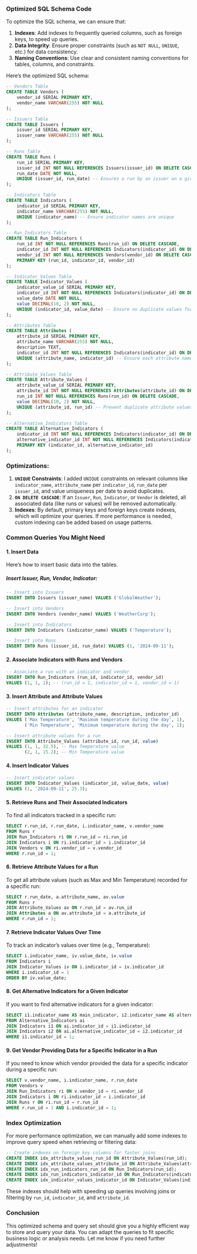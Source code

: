 ### Optimized SQL Schema Code

To optimize the SQL schema, we can ensure that:

1. **Indexes**: Add indexes to frequently queried columns, such as foreign keys, to speed up queries.
2. **Data Integrity**: Ensure proper constraints (such as `NOT NULL`, `UNIQUE`, etc.) for data consistency.
3. **Naming Conventions**: Use clear and consistent naming conventions for tables, columns, and constraints.

Here’s the optimized SQL schema:

```sql
-- Vendors Table
CREATE TABLE Vendors (
    vendor_id SERIAL PRIMARY KEY,
    vendor_name VARCHAR(255) NOT NULL
);

-- Issuers Table
CREATE TABLE Issuers (
    issuer_id SERIAL PRIMARY KEY,
    issuer_name VARCHAR(255) NOT NULL
);

-- Runs Table
CREATE TABLE Runs (
    run_id SERIAL PRIMARY KEY,
    issuer_id INT NOT NULL REFERENCES Issuers(issuer_id) ON DELETE CASCADE,
    run_date DATE NOT NULL,
    UNIQUE (issuer_id, run_date) -- Ensures a run by an issuer on a given date is unique
);

-- Indicators Table
CREATE TABLE Indicators (
    indicator_id SERIAL PRIMARY KEY,
    indicator_name VARCHAR(255) NOT NULL,
    UNIQUE (indicator_name) -- Ensure indicator names are unique
);

-- Run_Indicators Table
CREATE TABLE Run_Indicators (
    run_id INT NOT NULL REFERENCES Runs(run_id) ON DELETE CASCADE,
    indicator_id INT NOT NULL REFERENCES Indicators(indicator_id) ON DELETE CASCADE,
    vendor_id INT NOT NULL REFERENCES Vendors(vendor_id) ON DELETE CASCADE,
    PRIMARY KEY (run_id, indicator_id, vendor_id)
);

-- Indicator_Values Table
CREATE TABLE Indicator_Values (
    indicator_value_id SERIAL PRIMARY KEY,
    indicator_id INT NOT NULL REFERENCES Indicators(indicator_id) ON DELETE CASCADE,
    value_date DATE NOT NULL,
    value DECIMAL(10, 2) NOT NULL,
    UNIQUE (indicator_id, value_date) -- Ensure no duplicate values for the same indicator on a date
);

-- Attributes Table
CREATE TABLE Attributes (
    attribute_id SERIAL PRIMARY KEY,
    attribute_name VARCHAR(255) NOT NULL,
    description TEXT,
    indicator_id INT NOT NULL REFERENCES Indicators(indicator_id) ON DELETE CASCADE,
    UNIQUE (attribute_name, indicator_id) -- Ensure each attribute name is unique per indicator
);

-- Attribute_Values Table
CREATE TABLE Attribute_Values (
    attribute_value_id SERIAL PRIMARY KEY,
    attribute_id INT NOT NULL REFERENCES Attributes(attribute_id) ON DELETE CASCADE,
    run_id INT NOT NULL REFERENCES Runs(run_id) ON DELETE CASCADE,
    value DECIMAL(10, 2) NOT NULL,
    UNIQUE (attribute_id, run_id) -- Prevent duplicate attribute values for the same run
);

-- Alternative_Indicators Table
CREATE TABLE Alternative_Indicators (
    indicator_id INT NOT NULL REFERENCES Indicators(indicator_id) ON DELETE CASCADE,
    alternative_indicator_id INT NOT NULL REFERENCES Indicators(indicator_id) ON DELETE CASCADE,
    PRIMARY KEY (indicator_id, alternative_indicator_id)
);
```

### Optimizations:
1. **`UNIQUE` Constraints**: I added `UNIQUE` constraints on relevant columns like `indicator_name`, `attribute_name` per `indicator_id`, `run_date` per `issuer_id`, and value uniqueness per date to avoid duplicates.
2. **`ON DELETE CASCADE`**: If an `Issuer`, `Run`, `Indicator`, or `Vendor` is deleted, all associated data (like runs or values) will be removed automatically.
3. **Indexes**: By default, primary keys and foreign keys create indexes, which will optimize your queries. If more performance is needed, custom indexing can be added based on usage patterns.

### Common Queries You Might Need

#### 1. **Insert Data**
Here’s how to insert basic data into the tables.

##### Insert Issuer, Run, Vendor, Indicator:
```sql
-- Insert into Issuers
INSERT INTO Issuers (issuer_name) VALUES ('GlobalWeather');

-- Insert into Vendors
INSERT INTO Vendors (vendor_name) VALUES ('WeatherCorp');

-- Insert into Indicators
INSERT INTO Indicators (indicator_name) VALUES ('Temperature');

-- Insert into Runs
INSERT INTO Runs (issuer_id, run_date) VALUES (1, '2024-09-11');
```

#### 2. **Associate Indicators with Runs and Vendors**
```sql
-- Associate a run with an indicator and vendor
INSERT INTO Run_Indicators (run_id, indicator_id, vendor_id)
VALUES (1, 1, 1); -- (run_id = 1, indicator_id = 1, vendor_id = 1)
```

#### 3. **Insert Attribute and Attribute Values**
```sql
-- Insert attributes for an indicator
INSERT INTO Attributes (attribute_name, description, indicator_id)
VALUES ('Max Temperature', 'Maximum temperature during the day', 1),
       ('Min Temperature', 'Minimum temperature during the day', 1);

-- Insert attribute values for a run
INSERT INTO Attribute_Values (attribute_id, run_id, value)
VALUES (1, 1, 32.5), -- Max Temperature value
       (2, 1, 15.2); -- Min Temperature value
```

#### 4. **Insert Indicator Values**
```sql
-- Insert indicator values
INSERT INTO Indicator_Values (indicator_id, value_date, value)
VALUES (1, '2024-09-11', 25.3);
```

#### 5. **Retrieve Runs and Their Associated Indicators**

To find all indicators tracked in a specific run:

```sql
SELECT r.run_id, r.run_date, i.indicator_name, v.vendor_name
FROM Runs r
JOIN Run_Indicators ri ON r.run_id = ri.run_id
JOIN Indicators i ON ri.indicator_id = i.indicator_id
JOIN Vendors v ON ri.vendor_id = v.vendor_id
WHERE r.run_id = 1;
```

#### 6. **Retrieve Attribute Values for a Run**

To get all attribute values (such as Max and Min Temperature) recorded for a specific run:

```sql
SELECT r.run_date, a.attribute_name, av.value
FROM Runs r
JOIN Attribute_Values av ON r.run_id = av.run_id
JOIN Attributes a ON av.attribute_id = a.attribute_id
WHERE r.run_id = 1;
```

#### 7. **Retrieve Indicator Values Over Time**

To track an indicator’s values over time (e.g., Temperature):

```sql
SELECT i.indicator_name, iv.value_date, iv.value
FROM Indicators i
JOIN Indicator_Values iv ON i.indicator_id = iv.indicator_id
WHERE i.indicator_id = 1
ORDER BY iv.value_date;
```

#### 8. **Get Alternative Indicators for a Given Indicator**

If you want to find alternative indicators for a given indicator:

```sql
SELECT i1.indicator_name AS main_indicator, i2.indicator_name AS alternative_indicator
FROM Alternative_Indicators ai
JOIN Indicators i1 ON ai.indicator_id = i1.indicator_id
JOIN Indicators i2 ON ai.alternative_indicator_id = i2.indicator_id
WHERE i1.indicator_id = 1;
```

#### 9. **Get Vendor Providing Data for a Specific Indicator in a Run**

If you need to know which vendor provided the data for a specific indicator during a specific run:

```sql
SELECT v.vendor_name, i.indicator_name, r.run_date
FROM Vendors v
JOIN Run_Indicators ri ON v.vendor_id = ri.vendor_id
JOIN Indicators i ON ri.indicator_id = i.indicator_id
JOIN Runs r ON ri.run_id = r.run_id
WHERE r.run_id = 1 AND i.indicator_id = 1;
```

### Index Optimization

For more performance optimization, we can manually add some indexes to improve query speed when retrieving or filtering data:

```sql
-- Create indexes on foreign key columns for faster joins
CREATE INDEX idx_attribute_values_run_id ON Attribute_Values(run_id);
CREATE INDEX idx_attribute_values_attribute_id ON Attribute_Values(attribute_id);
CREATE INDEX idx_run_indicators_run_id ON Run_Indicators(run_id);
CREATE INDEX idx_run_indicators_indicator_id ON Run_Indicators(indicator_id);
CREATE INDEX idx_indicator_values_indicator_id ON Indicator_Values(indicator_id);
```

These indexes should help with speeding up queries involving joins or filtering by `run_id`, `indicator_id`, and `attribute_id`.

### Conclusion

This optimized schema and query set should give you a highly efficient way to store and query your data. You can adapt the queries to fit specific business logic or analysis needs. Let me know if you need further adjustments!